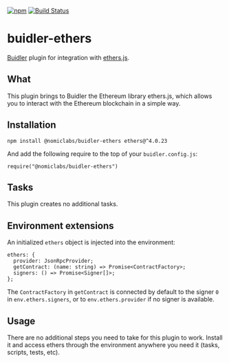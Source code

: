 [![npm](https://img.shields.io/npm/v/@nomiclabs/buidler-ethers.svg)](https://www.npmjs.com/package/@nomiclabs/buidler-ethers)
 [![Build Status](https://travis-ci.com/nomiclabs/buidler-ethers.svg?branch=master)](https://travis-ci.com/nomiclabs/buidler-ethers)


# buidler-ethers
[Buidler](http://getbuidler.com) plugin for integration with [ethers.js](https://github.com/ethers-io/ethers.js/).

## What
This plugin brings to Buidler the Ethereum library ethers.js, which allows you to interact with the Ethereum blockchain in a simple way.

## Installation
```npm install @nomiclabs/buidler-ethers ethers@^4.0.23```

And add the following require to the top of your ```buidler.config.js```:

```require("@nomiclabs/buidler-ethers")```

## Tasks
This plugin creates no additional tasks.

## Environment extensions
An initialized `ethers` object is injected into the environment:
```
ethers: {
  provider: JsonRpcProvider;
  getContract: (name: string) => Promise<ContractFactory>;
  signers: () => Promise<Signer[]>;
};
```

The `ContractFactory` in `getContract` is connected by default to the signer `0` in `env.ethers.signers`, or to `env.ethers.provider` if no signer is available.

## Usage
There are no additional steps you need to take for this plugin to work. Install it and access ethers through the environment anywhere you need it (tasks, scripts, tests, etc).
